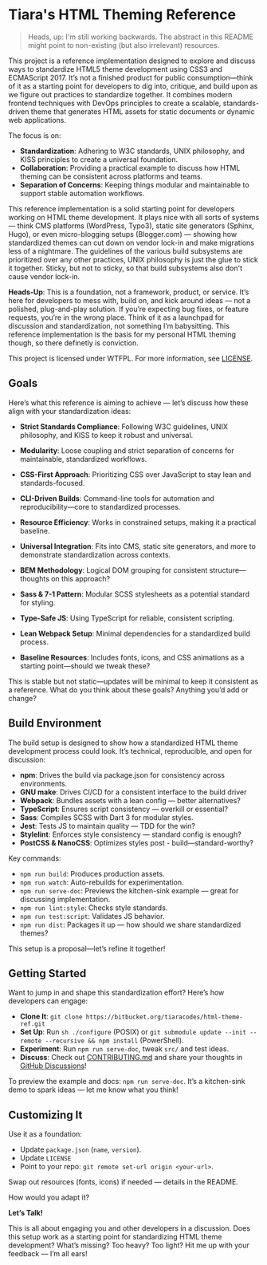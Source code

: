 # Tiara's HTML Theming Reference

> Heads, up: I'm still working backwards. The abstract in this README might
  point to non-existing (but also irrelevant) resources. 

This project is a reference implementation designed to explore and discuss ways
to standardize HTML5 theme development using CSS3 and ECMAScript 2017. It’s not
a finished product for public consumption—think of it as a starting point for
developers to dig into, critique, and build upon as we figure out practices to 
standardize together. It combines modern frontend techniques with DevOps
principles to create a scalable, standards-driven theme that generates HTML
assets for static documents or dynamic web applications.

The focus is on:

* **Standardization**: Adhering to W3C standards, UNIX philosophy, and KISS
  principles to create a universal foundation.
* **Collaboration**: Providing a practical example to discuss how HTML theming
  can be consistent across platforms and teams.
* **Separation of Concerns**: Keeping things modular and maintainable to support
  stable automation workflows.

This reference implementation is a solid starting point for developers working
on HTML theme development. It plays nice with all sorts of systems — think CMS
platforms (WordPress, Typo3), static site generators (Sphinx, Hugo), or even
micro-blogging setups (Blogger.com) — showing how standardized themes can cut
down on vendor lock-in and make migrations less of a nightmare. The guidelines
of the various build subsystems are prioritized over any other practices, UNIX
philosophy is just the glue to stick it together. Sticky, but not to sticky, so
that build subsystems also don't cause vendor lock-in.

**Heads-Up**: This is a foundation, not a framework, product, or service. It’s
here for developers to mess with, build on, and kick around ideas — not a
polished, plug-and-play solution. If you’re expecting bug fixes, or feature
requests, you’re in the wrong place. Think of it as a launchpad for discussion
and standardization, not something I’m babysitting. This reference
implementation is the basis for my personal HTML theming though, so there
definetly is conviction.

This project is licensed under WTFPL. For more information, see
[LICENSE](LICENSE).

## Goals

Here’s what this reference is aiming to achieve — let’s discuss how these align
with your standardization ideas:

* **Strict Standards Compliance**: Following W3C guidelines, UNIX philosophy, and KISS to keep it robust and universal.

* **Modularity**: Loose coupling and strict separation of concerns for maintainable, standardized workflows.

* **CSS-First Approach**: Prioritizing CSS over JavaScript to stay lean and standards-focused.

* **CLI-Driven Builds**: Command-line tools for automation and reproducibility—core to standardized processes.

* **Resource Efficiency**: Works in constrained setups, making it a practical baseline.

* **Universal Integration**: Fits into CMS, static site generators, and more to demonstrate standardization across contexts.

* **BEM Methodology**: Logical DOM grouping for consistent structure—thoughts on this approach?

* **Sass & 7-1 Pattern**: Modular SCSS stylesheets as a potential standard for styling.

* **Type-Safe JS**: Using TypeScript for reliable, consistent scripting.

* **Lean Webpack Setup**: Minimal dependencies for a standardized build process.

* **Baseline Resources**: Includes fonts, icons, and CSS animations as a starting point—should we tweak these?

This is stable but not static—updates will be minimal to keep it consistent as a
reference. What do you think about these goals? Anything you’d add or change?

## Build Environment

The build setup is designed to show how a standardized HTML theme development
process could look. It’s technical, reproducible, and open for discussion:

* **npm**: Drives the build via package.json for consistency across environments.
* **GNU make**: Drives CI/CD for a consistent interface to the build driver
* **Webpack**: Bundles assets with a lean config — better alternatives?
* **TypeScript**: Ensures script consistency — overkill or essential?
* **Sass**: Compiles SCSS with Dart 3 for modular styles.
* **Jest**: Tests JS to maintain quality — TDD for the win?
* **Stylelint**: Enforces style consistency — standard config is enough?
* **PostCSS & NanoCSS**: Optimizes styles post - build—standard-worthy?

Key commands:

* `npm run build`: Produces production assets.
* `npm run watch`: Auto-rebuilds for experimentation.
* `npm run serve-doc`: Previews the kitchen-sink example — great for discussing implementation.
* `npm run lint:style`: Checks style standards.
* `npm run test:script`: Validates JS behavior.
* `npm run dist`: Packages it up — how should we share standardized themes?

This setup is a proposal—let’s refine it together!

## Getting Started

Want to jump in and shape this standardization effort? Here’s how
developers can engage:

* **Clone It**: `git clone https://bitbucket.org/tiaracodes/html-theme-ref.git`
* **Set Up**: Run `sh ./configure` (POSIX) or `git submodule update --init --remote --recursive && npm install` (PowerShell).
* **Experiment**: Run `npm run serve-doc`, tweak `src/` and test ideas.
* **Discuss**: Check out [CONTRIBUTING.md](CONTRIBUTING.md) and share your thoughts in [GitHub Discussions](https://github.com/oxbqkwwxfrqccwtg/html-theme-ref/discussions)!

To preview the example and docs: `npm run serve-doc`. It’s a kitchen-sink demo to
spark ideas — let me know what you think!

## Customizing It

Use it as a foundation:

* Update `package.json` (`name`, `version`).
* Update `LICENSE`
* Point to your repo: `git remote set-url origin <your-url>`.

Swap out resources (fonts, icons) if needed — details in the README.

How would you adapt it?

**Let’s Talk!**

This is all about engaging you and other developers in a discussion. Does this
setup work as a starting point for standardizing HTML theme development? What’s
missing? Too heavy? Too light? Hit me up with your feedback — I’m all ears!
